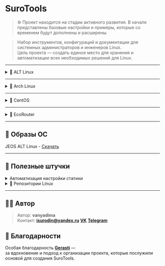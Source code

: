 # SuroTools
> ⚙️ Проект находится на стадии активного развития.
> В начале представлены базовые настройки и примеры, которые со временем будут дополнены и расширены.

> Набор инструментов, конфигураций и документации для системных администраторов и инженеров Linux.  
> Цель проекта — создать единое место для хранения и автоматизации всех необходимых решений для Linux.

---

<details>
<summary>🐧 ALT Linux</summary>

<details>
<summary>🛠️🐧JEOS</summary>
    
После установки сего шедевра отечественного айти-прома первым делом нужно поставить нужные пакеты для комфортной работы - потому что даже автодополнение команд в этом дистрибутиве является опциональной, недостижимой мечтой, фичей уровня «Enterprise Deluxe Edition» :)))))

```bash
apt-get update
apt-get install bash-completion etcnet-full iptables nano 
```
    
</details>
    
<details>
<summary>🔀Настройка маршрутизации</summary>

<details>
<summary>ip_forward</summary>

net.ipv4.ip_forward позволяет системе работать как маршрутизатор - пересылать пакеты между сетевыми интерфейсами.

```bash
vim /etc/net/sysctl.conf
net.ipv4.ip_forward=1 #Меняем 0 на 1
vim /etc/sysctl.conf
net.ipv4.ip_forward=1
```

Перезагрузка sysctl

```bash
sysctl -p
```

</details>
    
<details>
<summary>iptables</summary>

iptables — это фаервол, который фильтрует и управляет сетевым трафиком на основе правил, решая, что пропустить, а что заблокировать.

Базовые команды iptables:

```bash
# Очистка старых правил
iptables -F
iptables -t nat -F
```

Сохранение настроек:

```bash
iptables-save >> /etc/sysconfig/iptables
systemctl enable iptables
```

Настройка правил на примере коммутатора:

![Настройка на примере коммутатора](Image/ALTLinux/iptables%20sw.png)

```bash
iptables -t nat -A POSTROUTING -o <интерфейс с выходом на интернет> -j MASQUERADE
iptables -A	FORWARD	-i <интернет> -o <внут. инт> -j ACCEPT
iptables -A	FORWARD	-i <внут. инт> -o <интернет> -n state --state ESTABLISHED,RELATED -j ACCEPT
```

>iptables -t nat -A POSTROUTING -o <интерфейс с выходом на интернет> -j MASQUERADE - Прячет все внутренние компьютеры за своим внешним IP (Маскарадинг).
>
>iptables -A	FORWARD	-i <интернет> -o <внут. инт> -j ACCEPT - Позволяет внутренним компьютерам ходить в интернет.
>
>iptables -A	FORWARD	-i <внут. инт> -o <интернет> -n state --state ESTABLISHED,RELATED -j ACCEPT - Пропускает обратно только "ответы" на их запросы, повышая безопасность.

Настройка iptables после настройки DHCP

```bash
iptables -A INPUT -i <инт> -p udp -j ACCEPT
iptables -A INPUT -i <инт> -p tcp -j ACCEPT
```

</details>

<details>
<summary>DHCP</summary>

Установка DHCP-сервера

```bash
apt-get install dhcp-server
```
Настройка /etc/dhcp/dhcpd.conf

```bash
default-lease-time 3600;
max-lease-time 86400;
authoritative;

subnet 10.21.211.0 netmask 255.255.255.0 {
    range 10.21.211.10 10.21.211.230;
    option routers 10.21.211.1;
    option subnet-mask 255.255.255.0;
    option broadcast-address 10.21.211.255;
}
```

> default-lease-time 3600; - время аренды по умолчанию (1 час)
>
> max-lease-time 86400; - максимальное время аренды (24 часа)
>
> authoritative; - сервер является авторитетным для данной сети
>
> subnet 10.21.211.0 netmask 255.255.255.0 - определение подсети
>
> range 10.21.211.10 10.21.211.230; - диапазон выдаваемых IP-адресов
>
> option routers 10.21.211.1; - шлюз по умолчанию
>
> option subnet-mask 255.255.255.0; - маска подсети
>
> option broadcast-address 10.21.211.255; - широковещательный адрес

Создание и настройка /etc/default/isc-dhcp-server

```bash
DHCP_CONF=/etc/dhcp/dhcpd.conf
DHCP_PID=/var/run/dhcpd.pid
DHCP_OPTS="-4"
INTERFACEv4="<ens34>"
INTERFACEv6=""
```

> DHCP_CONF=/etc/dhcp/dhcpd.conf - путь к основному конфигурационному файлу
>
> DHCP_PID=/var/run/dhcpd.pid - путь к файлу PID-процесса
>
> DHCP_OPTS="-4" - опции запуска (работа только с IPv4)
>
> INTERFACEv4="ens34" - интерфейс для IPv4
>
> INTERFACEv6="" - интерфейс для IPv6 (пусто - отключено)

Запускаем и добавляем в автозапуск dhcpd

```bash
systemctl start dhcpd && systemctl enable dhcpd
```

</details>
  
<details>
<summary>Статическая маршрутизация</summary>

### Настройка интерфейса

❗ Интерфейсы в виртуальную машину добавляем по одному.

>Потому что если накидать сразу пять - потом начнётся великий квест под названием:
>
>“А кто из вас, ребята, ens36?”
>
>Один окажется внутренней сетью, другой мостом, третий вообще зачем-то к Wi-Fi подключён…
>
>И вот ты стоишь посреди ip a, как градоначальник на развалинах, и думаешь - зачем я это сделал?..
>
>Так что добавляем по одному интерфейсу, настраиваем, проверяем, подписываем - и живём спокойно.
>
>Всё как в нормальной инфраструктуре: порядок, последовательность, и никакой магии:)

```bash
mkdir /etc/net/ifaces/ens34/
cp /etc/net/ifaces/ens33/options /etc/net/ifaces/ens34/
```
Если папка ifaces пустая, то берем конфиг options отсюда

```bash
BOOTPROTO=static
TYPE=eth
NM_CONTROLLED=no
DISABLED=no
CONFIG_WIRELESS=no
SYSTEMD_BOOTPROTO=dhcp4
CONFIG_IPV4=yes
SYSTEMD_CONTROLLED=no
ONBOOT=yes
CONFIG_IPV6=no
```
В конфигурации ipv4address пишите ip ❗❗❗ *с маской!!!* ❗❗❗

Поднимаем интерфейс

```bash
ifup ens34
```
Или перезапускаем network

```bash
systemctl restart network
```

### Настройка шлюза

```bash
vim /etc/net/ifaces/ens34/ipv4route
```

```bash
default via <ip роутера>
```

Если по какой-то причине шлюз не хочет вставать - решаем эту проблему до первой перезагрузки:)

```bash
#Добавляем шлюз
ip route add default via 192.168.1.1
#Удаляем шлюз
ip route del default via 192.168.1.1
```

</details>

<details>
<summary>VLAN</summary>

Создаём каталог в интерфейсах

```bash
mkdir /etc/net/ifaces/ens33.XX # где XX - номер vlan
```

Создаем файлы ipv4address и options

```bash
touch /etc/net/ifaces/ens33.XX/ipv4address
touch /etc/net/ifaces/ens33.XX/options
```

Конфигурация options

```bash
TYPE=vlan
HOST=ens33
VID=XX
DISABLED=no
BOOTPROTO=static
```

В конфигурации ipv4address пишите ip ❗❗❗ *с маской!!!* ❗❗❗

</details>

</details>

<details>
<summary>📦 Установка и настройка ПО</summary>
    
<details>
<summary>Драйвера VMware</summary>

‼️ Без драйверов VMware вы не сможете копировать команды между вашим компьютером и виртуальной машиной!
    
```bash
apt-get install open-vm-tools open-vm-tools-desktop xrandr
systemctl enable vmtoolsd
systemctl start vmtoolsd
```
> open-vm-tools — базовые функции (общая папка, время, пр.)
>
> open-vm-tools-desktop — автоматическое разрешение экрана, мышь, графика
>
> xrandr — утилита для управления разрешением (на случай ручной настройки)
    
</details>

<details>
<summary>rsyslog</summary>

rsyslog — это система, которая собирает, фильтрует и перенаправляет логи (журналы событий) в нужные места.

Устанавливаем на клиент и на сервер

```bash
apt-get install rsyslog logrotate
```

### Настройка сервера

Настройка конфига в /etc/rsyslog.conf

![Настройка на сервере](Image/ALTLinux/rsyslogsrv.png)

```bash
#include(file="/etc/rsyslog.d/*.conf" mode="options1") 

module(load="imuxsock")
module(load="imklog")
module(load="imudp")
input(type="imudp" port="514")
module(load="imtcp")
input(type="imtcp" port="514")

$template 404, "/opt/%HOSTNAME%/%PROGRAMNAME%.log"

if ($fromhost-ip != "127.0.0.1" and $syslogseverity <= 4) then ?404
& stop 
```

>#include(file="/etc/rsyslog.d/*.conf" mode="optional")  - ЗАКОММЕНТИРОВАНО - подключение дополнительных конфигов
>
>module(load="imuxsock") - Загрузка модуля для Unix-сокетов (локальные приложения)
>
>module(load="imklog") - Загрузка модуля для логов ядра
>
>module(load="imudp") - Загрузка UDP-модуля
>
>input(type="imudp" port="514") - Прослушивание syslog-сообщений по UDP на порту 514
>
>module(load="imtcp") - Загрузка TCP-модуля
>
>input(type="imtcp" port="514") - Прослушивание syslog-сообщений по TCP на порту 514
>
>$template 404, "/opt/%HOSTNAME%/%PROGRAMNAME%.log" - Шаблон для именования файлов логов
>
>if ($fromhost-ip != "127.0.0.1" and $syslogseverity <= 4) then ?404 - Правило фильтрации: если IP отправителя не 127.0.0.1 и уровень серьезности <= 4 (warning)
>
>& stop - Остановка дальнейшей обработки для этих сообщений

P.S. 404 — это произвольное имя шаблона, как переменная.

Создание каталогов для сбора логов клиентских машин

```bash
mkdir -p /opt/cli1
mkdir -p /opt/cli2
mkdir -p /opt/cli3
```
logrotate — это утилита для автоматического управления лог-файлами: их ротации, сжатия, архивирования и удаления по заданным правилам.

Настройка logrotate в /etc/logrotate.d/rsyslog-opt

![Настройка logrotate](Image/ALTLinux/logrotate.png)

```bash
/opt/*/*.log {
    weekly
    size 10M
    rotate 4
    compress
    missingok
    notifempty
    create 0640 root root
    sharedscripts
    postrotate
        systemctl reload rsyslog > /dev/null 2>&1 || true
    endscript
}
```
>/opt/*/*.log {                    - Применять правила ко всем .log файлам в поддиректориях /opt/
>
>weekly                        - Ротация раз в неделю
>
>size 10M                      - Или при достижении размера файла 10 МБ
>
>rotate 4                      - Хранить 4 архивных копии логов
>
>compress                      - Сжимать архивные копии gzip
>
>missingok                     - Не считать ошибкой отсутствие файлов логов
>
>notifempty                    - Не ротировать пустые файлы
>
>create 0640 root root         - Создавать новый файл лога с правами 640, владелец root:root
>
>sharedscripts                 - Выполнять скрипты только один раз для всей группы файлов
>
>postrotate                    - Начало блока команд после ротации
>
>systemctl reload rsyslog > /dev/null 2>&1 || true  - Перезагрузка rsyslog, подавление вывода
>
>endscript                     - Конец блока команд
}

Включение автозапуска и немедленный запуск

```bash
systemctl enable --now rsyslog logrotate
```

---

### Настройка клиента

Настройка конфига в /etc/rsyslog.conf

![Настройка на клиенте](Image/ALTLinux/rsyslogcli.png)

```bash
*.warning action(type="omfwd"
    target="10.21.12.50"
    port="514"
    protocol="tcp"
    action.resumeRetryCount="-1"
    queue.type="linkedList"
    queue.size="10000")
```

>*.warning action(type="omfwd"    - Правило для всех сообщений с уровнем warning и выше
>
>target="10.21.12.50"         - Адрес удаленного syslog-сервера
>
>port="514"                   - Порт для отправки
>
>protocol="tcp"               - Использование TCP протокола
>
>action.resumeRetryCount="-1" - Бесконечные попытки переподключения при обрыве
>
>queue.type="linkedList"      - Тип очереди - связный список
>
>queue.size="10000")          - Максимальный размер очереди - 10000 сообщений

Включение автозапуска и немедленный запуск

```bash
systemctl enable --now rsyslog
```

</details>

<details>
<summary>DNS сервер (bind)</summary>

Установка и включение bind

```bash
apt-get install bind bind-utils
systemctl start bind
```

<details>
<summary>Базовая настройка (Кэширование сети)</summary>

Самая простая настройка - сделать сервер кэширующим для Вашей сети. Он будет принимать запросы от клиентов и перенаправлять их вышестоящим серверам 

```bash
options {
    # Слушаем на всех интерфейсах, порт 53
    listen-on { any; };
    listen-on-v6 { any; };

    # Разрешаем запросы от клиентов в вашей сети (например, 192.168.1.0/24)
    allow-query { localhost; 192.168.1.0/24; };

    # Рекурсивные запросы разрешены для доверенных клиентов
    recursion yes;
    allow-recursion { localhost; 192.168.1.0/24; };

    # Укажите форвардеры (DNS-сервера, которым BIND будет пересылать запросы)
    forwarders {
        8.8.8.8;
        8.8.4.4;
        1.1.1.1;
    };

    # Каталог по умолчанию для файлов зон
    directory "/var/bind";

    # Опции безопасности: не раскрываем версию BIND
    version "not currently available";

    # Опции DNSSEC
    dnssec-validation auto;
    auth-nxdomain no;    # conform to RFC1035
};

```
</details>

<details>
<summary>Создание прямой зоны </summary>
    
</details>

</details>

</details>

<details>
<summary>🎨 Установка графической оболочки (на примере xfce)</summary>

### Установка

```bash
apt-get install task-edu-xfce lightdm
systemctl enable --now lightdm
```

### Удаление

```bash
apt-get remove 'xfce4*' 'xfwm4*' 'thunar*' --purge
apt-get remove lightdm
systemctl disable lightdm
```

</details>

</details>

---

<details>
<summary>🧊 Arch Linux</summary>

<details>
<summary>🛠️ Установка ОС</summary>

<details>
<summary>Перед установкой</summary>
    
Вот и настал тот самый день. День, когда вы решили, что жить спокойно — это не про вас, и поставили цель установить Arch Linux в качестве основной системы. 

Поздравляю! :)

Вы уже скачали образ, записали его на флешку, загрузились, и перед вами гордо мигает курсор в терминале. Момент истины настал.

Но… что дальше? 
Правильно! Сначала нужно убедиться, что интернет работает.

```bash
ping archlinux.org
```

Если вы на Wi-Fi, то пора приручить беспроводную сеть. Делается это просто (ну, относительно просто):

Проверка на блок Wi-Fi

```bash
rfkill
```

Если заблокирован - выполянем команду:

```bash
rfkill unblock wifi
```

### Подключение к Wi-Fi

```bash
iwctl
device list
station wlan0 scan
station wlan0 get-networks
station wlan0 connect <SSID>
```

Или можно сделать проще:

```bash
wifi-menu
```

</details>
    
<details>
<summary>1. Монтирование и разметка дисков</summary>
Для того, чтобы определять диски, используется команда <code>lsblk</code>
    
```bash
lsblk
```
Теперь нам нужно выбрать: GPT или MBR. Если у тебя ПК с UEFI - ставль GPT. 

А если стоит BIOS, - MBR

<details>
<summary>MBR</summary>

Разметка раздела

| Раздел | Название | Формат | Размер   | Назначение          |
|---------|-----------|---------|----------|----------------------|
| sdX1    | bios      | BIOS    | 1 MB    | Загрузочный BIOS     |
| sdX2    | boot      | EXT4    | 1 GB    | Ядра Linux           |
| sdX3    | swap      | SWAP    | 8 GB    | Раздел подкачки      |
| sdX4    | root      | EXT4   | Всё остальное | Система, данные      |


</details>

<details>
<summary>GPT</summary>

Разметка раздела

| Раздел | Название | Формат | Размер   | Назначение          |
|---------|-----------|---------|----------|----------------------|
| sdX1    | efi      | FAT32    | 300 MB    | Загрузочный BIOS     |
| sdX2    | boot      | EXT4    | 1 GB    | Ядра Linux           |
| sdX3    | swap      | SWAP    | 8 GB    | Раздел подкачки      |
| sdX4    | root      | EXT4   | Всё остальное | Система, данные      |

</details>

</details>

<details>
<summary>2. Установка ядра и базовая настройка</summary>
Пока пусто :(

</details>

<details>
<summary>3. GRUB</summary>



</details>

<details>
<summary>4. Установка графики</summary>
Пока пусто :(

</details>

<details>
<summary>Рекомендую к установке</summary>
Пока пусто :(

</details>

<details>
<summary>Путь самурая (для ленивых)</summary>
Пока пусто :(

</details>

</details>

</details>

---

<details>
<summary>🔄 CentOS</summary>

Пока пусто :(

</details>

---

<details>
<summary>🌿 EcoRouter</summary>

Пока пусто :(

</details>

---
## 💾 Образы ОС

JEOS ALT Linux - [Скачать](https://nightly.altlinux.org/sisyphus/tested/regular-jeos-systemd-latest-x86_64.iso)

---
## 📂 Полезные штучки
<details>
<summary>Автоматизация настройки статики</summary>

<details>
<summary>ALT Linux</summary>

</details>

</details>

<details>
<summary>🔧 Репозитории Linux</summary>

| ОС / Дистрибутив | Репозиторий | Путь к конфигурационному файлу |
| :--- | :--- | :--- |
| **Debian** | `deb http://deb.debian.org/debian/ bookworm main`<br>`deb-src http://deb.debian.org/debian/ bookworm main` | `/etc/apt/sources.list`<br>`/etc/apt/sources.list.d/` |
| **Ubuntu** | `deb http://archive.ubuntu.com/ubuntu/ noble main restricted universe multiverse`<br>`deb-src http://archive.ubuntu.com/ubuntu/ noble main restricted universe multiverse` | `/etc/apt/sources.list`<br>`/etc/apt/sources.list.d/` |
| **Fedora** | `baseurl=https://download.fedoraproject.org/pub/fedora/linux/releases/$releasever/Everything/$basearch/os/`<br>`metalink=https://mirrors.fedoraproject.org/metalink?repo=fedora-$releasever&arch=$basearch` | `/etc/yum.repos.d/fedora.repo`<br>`/etc/yum.repos.d/fedora-updates.repo` |
| **CentOS** | `baseurl=http://mirror.centos.org/centos/$releasever/BaseOS/$basearch/os/`<br>`baseurl=http://mirror.centos.org/centos/$releasever/AppStream/$basearch/os/` | `/etc/yum.repos.d/CentOS-Base.repo` |
| **Arch Linux** | `Server = https://mirror.rackspace.com/archlinux/$repo/os/$arch` | `/etc/pacman.d/mirrorlist` |
| **openSUSE** | `baseurl=https://download.opensuse.org/distribution/leap/$releasever/repo/oss/` | `/etc/zypp/repos.d/` |
| **AlmaLinux** | `baseurl=https://repo.almalinux.org/almalinux/$releasever/BaseOS/$basearch/os/`<br>`baseurl=https://repo.almalinux.org/almalinux/$releasever/AppStream/$basearch/os/` | `/etc/yum.repos.d/almalinux.repo` |
| **Rocky Linux** | `baseurl=https://download.rockylinux.org/pub/rocky/$releasever/BaseOS/$basearch/os/`<br>`baseurl=https://download.rockylinux.org/pub/rocky/$releasever/AppStream/$basearch/os/` | `/etc/yum.repos.d/rocky.repo` |

Переменные
- `$releasever` — версия дистрибутива (40 для Fedora, 9.0 для CentOS Stream)
- `$basearch` — архитектура процессора (x86_64, aarch64)
- `$repo` — имя репозитория (core, extra, community в Arch)
- `$arch` — архитектура процессора

Ключевые слова репозиториев (Debian/Ubuntu)
- **main** — официальные пакеты
- **restricted** — проприетарное ПО, необходимое для системы
- **universe** — ПО, поддерживаемое сообществом
- **multiverse** — проприетарное ПО, не поддерживаемое официально

Обновление конфигурации
- **Debian/Ubuntu**: `sudo apt update`
- **Fedora/CentOS/RHEL**: `sudo dnf check-update`
- **Arch Linux**: `sudo pacman -Syy`

</details>

---

## 🧑‍💻 Автор

> Автор: **vanyadima**  
> Контакт: **isurodin@yandex.ru** **[VK](https://vk.com/surodyn)** **[Telegram](https://t.me/vanyadlma)**

## 💬 Благодарности

Особая благодарность **[Gerasti](https://github.com/Gerasti)** —  
за вдохновение и подход к организации проекта, которые послужили основой для создания SuroTools.

